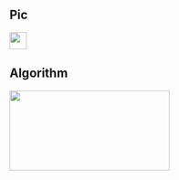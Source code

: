 ## Pic
[<img src="https://user-images.githubusercontent.com/87487149/229887117-a23904d7-9717-48fd-b22d-f6abb8332002.png" width="30" height="30"/>](https://www.instagram.com/jev_.m/)

## Algorithm
[<img src="http://mazassumnida.wtf/api/v2/generate_badge?boj=eheh02" width="280" height="140"/>](https://solved.ac/eheh02/)
